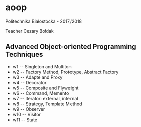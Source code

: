 # aoop

Politechnika Białostocka - 2017/2018

Teacher Cezary Bołdak
   
## Advanced Object-oriented Programming Techniques

- w1 -- Singleton and Multiton
- w2 -- Factory Method, Prototype, Abstract Factory
- w3 -- Adapte and Proxy
- w4 -- Decorator
- w5 -- Composite and Flyweight
- w6 -- Command, Memento
- w7 -- Iterator: external, internal
- w8 -- Strategy, Template Method
- w9 -- Observer
- w10 -- Visitor
- w11 -- State
